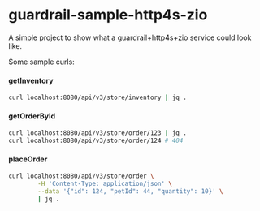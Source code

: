 guardrail-sample-http4s-zio
===

A simple project to show what a guardrail+http4s+zio service could look like.

Some sample curls:

#### getInventory
```bash
curl localhost:8080/api/v3/store/inventory | jq .
```

#### getOrderById
```bash
curl localhost:8080/api/v3/store/order/123 | jq .
curl localhost:8080/api/v3/store/order/124 # 404
```

#### placeOrder
```bash
curl localhost:8080/api/v3/store/order \
        -H 'Content-Type: application/json' \
        --data '{"id": 124, "petId": 44, "quantity": 10}' \
        | jq .
```
